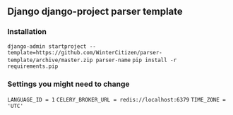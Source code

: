 ## Django django-project parser template
### Installation
`django-admin startproject --template=https://github.com/WinterCitizen/parser-template/archive/master.zip parser-name`
`pip install -r requirements.pip`
### Settings you might need to change
`LANGUAGE_ID = 1`
`CELERY_BROKER_URL = redis://localhost:6379`
`TIME_ZONE = 'UTC'`

